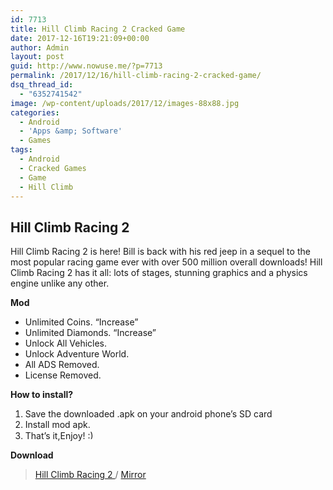 ```yaml
---
id: 7713
title: Hill Climb Racing 2 Cracked Game
date: 2017-12-16T19:21:09+00:00
author: Admin
layout: post
guid: http://www.nowuse.me/?p=7713
permalink: /2017/12/16/hill-climb-racing-2-cracked-game/
dsq_thread_id:
  - "6352741542"
image: /wp-content/uploads/2017/12/images-88x88.jpg
categories:
  - Android
  - 'Apps &amp; Software'
  - Games
tags:
  - Android
  - Cracked Games
  - Game
  - Hill Climb
---
```

<h2><strong>Hill Climb Racing 2</strong></h2>
Hill Climb Racing 2 is here! Bill is back with his red jeep in a sequel to the most popular racing game ever with over 500 million overall downloads! Hill Climb Racing 2 has it all: lots of stages, stunning graphics and a physics engine unlike any other.

<strong>Mod</strong>
<ul>
 	<li>Unlimited Coins. “Increase”</li>
 	<li>Unlimited Diamonds. “Increase”</li>
 	<li>Unlock All Vehicles.</li>
 	<li>Unlock Adventure World.</li>
 	<li>All ADS Removed.</li>
 	<li>License Removed.</li>
</ul>
<strong>How to install?</strong>
<ol>
 	<li>Save the downloaded .apk on your android phone’s SD card</li>
 	<li>Install mod apk.</li>
 	<li>That’s it,Enjoy! <img class="wp-smiley" src="https://i0.wp.com/onhax.net/wp-includes/images/smilies/icon_smile.gif?w=632" alt=":)" width="15" height="15" /></li>
</ol>
<strong>Download</strong>
<blockquote><a href="https://uplod.cc/rwxb0235t42p" target="_blank" rel="noopener noreferrer">Hill Climb Racing 2 </a>/ <a href="https://uploadocean.com/70qjmfw9fe2n" target="_blank" rel="noopener noreferrer">Mirror</a></blockquote>